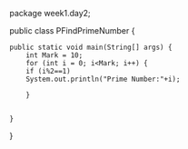 package week1.day2;

public class PFindPrimeNumber {

	public static void main(String[] args) {
		int Mark = 10;
		for (int i = 0; i<Mark; i++) {
		if (i%2==1)
		System.out.println("Prime Number:"+i);
			
		}
		

	}

}
